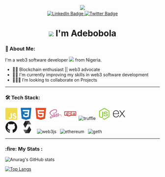 <div id="header" align="center">
  <img src="https://media.giphy.com/media/RbDKaczqWovIugyJmW/giphy.gif" width="300"/>
</div>
<div id="badges" align="center">
  <a href="https://www.linkedin.com/in/adebobola-oyedunmade-34a464218/">
    <img src="https://img.shields.io/badge/LinkedIn-blue?style=for-the-badge&logo=linkedin&logoColor=white" alt="LinkedIn Badge"/>
  </a>
  <a href="https://twitter.com/AdebobolaMuhyd1">
    <img src="https://img.shields.io/badge/Twitter-blue?style=for-the-badge&logo=twitter&logoColor=white" alt="Twitter Badge"/>
  </a>
</div>


<h1 align="center">
  	<img src="https://media.giphy.com/media/hvRJCLFzcasrR4ia7z/giphy.gif" width="30px"/>
	I'm Adebobola
</h1>

<h3>🤔 About Me:</h3>

I'm a web3 software developer <img src="https://media.giphy.com/media/nIoUgc3KW2BF5rxVj2/giphy-downsized-large.gif" width="30"> from Nigeria.


- :astronaut: Blockchain enthusiast || web3 advocate
- :technologist: I'm currently improving my skills in web3 software development
- :people_holding_hands: I’m looking to collaborate on Projects
  
---
  
 <h3>🛠 Tech Stack: </h3>
 
 <div>
 	<img src="https://github.com/devicons/devicon/blob/master/icons/javascript/javascript-plain.svg" title="JavaScript" alt="JavaScript" width="40" height="40"/>&nbsp;
	<img src="https://github.com/devicons/devicon/blob/master/icons/css3/css3-plain.svg" title="css3" alt="css3" width="40" height="40"/>&nbsp;
	<img src="https://github.com/devicons/devicon/blob/master/icons/html5/html5-plain.svg" title="html" alt="html" width="40" height="40"/>&nbsp;
	<img src="https://github.com/devicons/devicon/blob/master/icons/sass/sass-original.svg" title="sass" alt="sass" width="40" height="40"/>&nbsp;
	<img src="https://github.com/devicons/devicon/blob/master/icons/npm/npm-original-wordmark.svg" title="npm" alt="npm" width="40" height="40"/>&nbsp;
	<img src="https://trufflesuite.com/img/truffle-logo-dark.svg" title="truffle" alt="truffle" width="40" height="40"/>&nbsp;
	<img src="https://github.com/devicons/devicon/blob/master/icons/nodejs/nodejs-original.svg" title="node.js" alt="node.js" width="40" height="40"/>&nbsp;
	<img src="https://github.com/devicons/devicon/blob/master/icons/express/express-original.svg" title="expressJS" alt="expressJS" width="40" height="40"/>&nbsp;
 </div>
 <div>
 	<img src="https://github.com/devicons/devicon/blob/master/icons/github/github-original.svg" title="github" alt="github" width="40" height="40"/> &nbsp;
	<img src="https://github.com/devicons/devicon/blob/master/icons/solidity/solidity-original.svg" title="solidity" alt="solidity" width="40" height="40"/> &nbsp;
	<img src="https://seeklogo.com/images/W/web3js-logo-62DEE79B50-seeklogo.com.png?v=637807958120000000" title="web3js" alt="web3js" width="40" height="40"/> &nbsp;
	<img src="https://cryptologos.cc/logos/ethereum-eth-logo.svg?v=023" title="ethereum" alt="ethereum" width="40" height="40"/> &nbsp;
	<img src="https://geth.ethereum.org/static/images/mascot.png" title="geth" alt="geth" width="40" height="40"/> &nbsp;	
 </div>
  
---

<h3>:fire: My Stats :</h3>

![Anurag's GitHub stats](https://github-readme-stats.vercel.app/api?username=Adebobola01&hide=contribs,prs)
	
[![Top Langs](https://github-readme-stats.vercel.app/api/top-langs/?username=Adebobola01&layout=compact&theme=vision-friendly-dark)](https://github.com/anuraghazra/github-readme-stats)



<!--
Adebobola01/Adebobola01 is a ✨ special ✨ repository because its `README.md` (this file) appears on your GitHub profile.
You can click the Preview link to take a look at your changes.
--->

